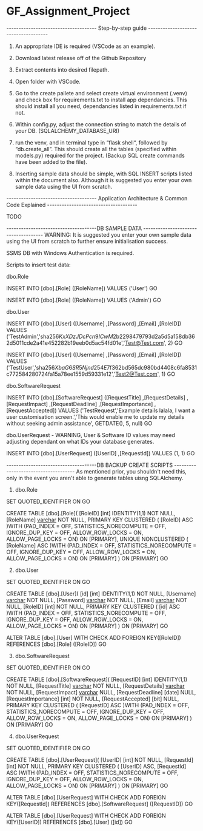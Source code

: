 # GF_Assignment_Project

------------------------------------- Step-by-step guide -------------------------------------

1. An appropriate IDE is required (VSCode as an example).

2. Download latest release off of the Github Repository

3. Extract contents into desired filepath.

4. Open folder with VSCode.

5. Go to the create pallete and select create virtual environment (.venv) and check box for requirements.txt to install app dependancies. This should install all you need, dependancies listed in requirements.txt if not.

6. Within config.py, adjust the connection string to match the details of your DB. (SQLALCHEMY_DATABASE_URI)

7. run the venv, and in terminal type in “flask shell“, followed by “db.create_all”. This should create all the tables (specified within models.py) required for the project. (Backup SQL create commands have been added to the file).

8. Inserting sample data should be simple, with SQL INSERT scripts listed within the document also. Although it is suggested you enter your own sample data using the UI from scratch.

------------------------------------- Application Architecture & Common Code Explained -------------------------------------

TODO

-------------------------------------DB SAMPLE DATA -------------------------------------
WARNING: It is suggested you enter your own sample data using the UI from scratch to further ensure initialisation success.

SSMS DB with Windows Authentication is required.

Scripts to insert test data:

dbo.Role

INSERT INTO [dbo].[Role]
           ([RoleName])
     VALUES
           ('User')
GO

INSERT INTO [dbo].[Role]
           ([RoleName])
     VALUES
           ('Admin')
GO


dbo.User

INSERT INTO [dbo].[User]
           ([Username]
           ,[Password]
           ,[Email]
           ,[RoleID])
     VALUES
           ('TestAdmin','sha256$KxXDzJDcPcn9ICwM$2b2298479793d2a5d5a158db362d5011cde2a41e452282b19eeb0d5ac54fd01e','Test@Test.com', 2)
GO



INSERT INTO [dbo].[User]
           ([Username]
           ,[Password]
           ,[Email]
           ,[RoleID])
     VALUES
           ('TestUser','sha256$XbaG6SR5Njnd254E$7f362bd565dc980bd4408c6fa8531c772584280724fa15a78ee1559d59331e12','Test2@Test.com', 1)
GO


dbo.SoftwareRequest

INSERT INTO [dbo].[SoftwareRequest]
           ([RequestTitle]
           ,[RequestDetails]
           ,[RequestImpact]
           ,[RequestDeadline]
           ,[RequestImportance]
           ,[RequestAccepted])
     VALUES
           ('TestRequest','Example details lalala, I want a user customisation screen.','This would enable me to update my details without seeking admin assistance', GETDATE(), 5, null)
GO


dbo.UserRequest - WARNING, User & Software ID values may need adjusting dependant on what IDs your database generates.

INSERT INTO [dbo].[UserRequest]
           ([UserID]
           ,[RequestId])
     VALUES
           (1, 1)
GO

-------------------------------------DB BACKUP CREATE SCRIPTS -------------------------------------
As mentioned prior, you shouldn't need this, only in the event you aren't able to generate tables uisng SQLAlchemy.

1. dbo.Role

SET QUOTED_IDENTIFIER ON
GO

CREATE TABLE [dbo].[Role](
	[RoleID] [int] IDENTITY(1,1) NOT NULL,
	[RoleName] [varchar](64) NOT NULL,
PRIMARY KEY CLUSTERED 
(
	[RoleID] ASC
)WITH (PAD_INDEX = OFF, STATISTICS_NORECOMPUTE = OFF, IGNORE_DUP_KEY = OFF, ALLOW_ROW_LOCKS = ON, ALLOW_PAGE_LOCKS = ON) ON [PRIMARY],
UNIQUE NONCLUSTERED 
(
	[RoleName] ASC
)WITH (PAD_INDEX = OFF, STATISTICS_NORECOMPUTE = OFF, IGNORE_DUP_KEY = OFF, ALLOW_ROW_LOCKS = ON, ALLOW_PAGE_LOCKS = ON) ON [PRIMARY]
) ON [PRIMARY]
GO


2. dbo.User

SET QUOTED_IDENTIFIER ON
GO

CREATE TABLE [dbo].[User](
	[id] [int] IDENTITY(1,1) NOT NULL,
	[Username] [varchar](125) NOT NULL,
	[Password] [varchar](125) NOT NULL,
	[Email] [varchar](255) NOT NULL,
	[RoleID] [int] NOT NULL,
PRIMARY KEY CLUSTERED 
(
	[id] ASC
)WITH (PAD_INDEX = OFF, STATISTICS_NORECOMPUTE = OFF, IGNORE_DUP_KEY = OFF, ALLOW_ROW_LOCKS = ON, ALLOW_PAGE_LOCKS = ON) ON [PRIMARY]
) ON [PRIMARY]
GO

ALTER TABLE [dbo].[User]  WITH CHECK ADD FOREIGN KEY([RoleID])
REFERENCES [dbo].[Role] ([RoleID])
GO


3. dbo.SoftwareRequest


SET QUOTED_IDENTIFIER ON
GO

CREATE TABLE [dbo].[SoftwareRequest](
	[RequestID] [int] IDENTITY(1,1) NOT NULL,
	[RequestTitle] [varchar](64) NOT NULL,
	[RequestDetails] [varchar](255) NOT NULL,
	[RequestImpact] [varchar](255) NULL,
	[RequestDeadline] [date] NULL,
	[RequestImportance] [int] NOT NULL,
	[RequestAccepted] [bit] NULL,
PRIMARY KEY CLUSTERED 
(
	[RequestID] ASC
)WITH (PAD_INDEX = OFF, STATISTICS_NORECOMPUTE = OFF, IGNORE_DUP_KEY = OFF, ALLOW_ROW_LOCKS = ON, ALLOW_PAGE_LOCKS = ON) ON [PRIMARY]
) ON [PRIMARY]
GO

4. dbo.UserRequest

SET QUOTED_IDENTIFIER ON
GO

CREATE TABLE [dbo].[UserRequest](
	[UserID] [int] NOT NULL,
	[RequestId] [int] NOT NULL,
PRIMARY KEY CLUSTERED 
(
	[UserID] ASC,
	[RequestId] ASC
)WITH (PAD_INDEX = OFF, STATISTICS_NORECOMPUTE = OFF, IGNORE_DUP_KEY = OFF, ALLOW_ROW_LOCKS = ON, ALLOW_PAGE_LOCKS = ON) ON [PRIMARY]
) ON [PRIMARY]
GO

ALTER TABLE [dbo].[UserRequest]  WITH CHECK ADD FOREIGN KEY([RequestId])
REFERENCES [dbo].[SoftwareRequest] ([RequestID])
GO

ALTER TABLE [dbo].[UserRequest]  WITH CHECK ADD FOREIGN KEY([UserID])
REFERENCES [dbo].[User] ([id])
GO